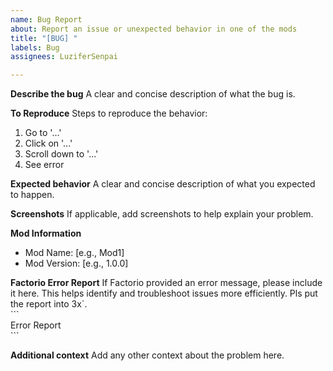 ```yaml
---
name: Bug Report
about: Report an issue or unexpected behavior in one of the mods
title: "[BUG] "
labels: Bug
assignees: LuziferSenpai

---
```


**Describe the bug**
A clear and concise description of what the bug is.

**To Reproduce**
Steps to reproduce the behavior:
1. Go to '...'
2. Click on '...'
3. Scroll down to '...'
4. See error

**Expected behavior**
A clear and concise description of what you expected to happen.

**Screenshots**
If applicable, add screenshots to help explain your problem.

**Mod Information**
- Mod Name: [e.g., Mod1]
- Mod Version: [e.g., 1.0.0]

**Factorio Error Report**
If Factorio provided an error message, please include it here. This helps identify and troubleshoot issues more efficiently.
Pls put the report into 3x\`.
\
\`\`\`
\
Error Report
\
\`\`\`

**Additional context**
Add any other context about the problem here.
